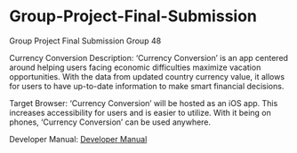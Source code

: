 # Group-Project-Final-Submission
Group Project Final Submission Group 48

Currency Conversion
Description: ‘Currency Conversion’ is an app centered around helping users facing economic difficulties maximize vacation opportunities. With the data from updated country currency value, it allows for users to have up-to-date information to make smart financial decisions.

Target Browser: ‘Currency Conversion’ will be hosted as an iOS app. This increases accessibility for users and is easier to utilize. With it being on phones, ‘Currency Conversion’ can be used anywhere.

Developer Manual: [Developer Manual](DeveloperManual.md)
